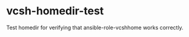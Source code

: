 vcsh-homedir-test
=================

Test homedir for verifying that ansible-role-vcshhome works correctly.
